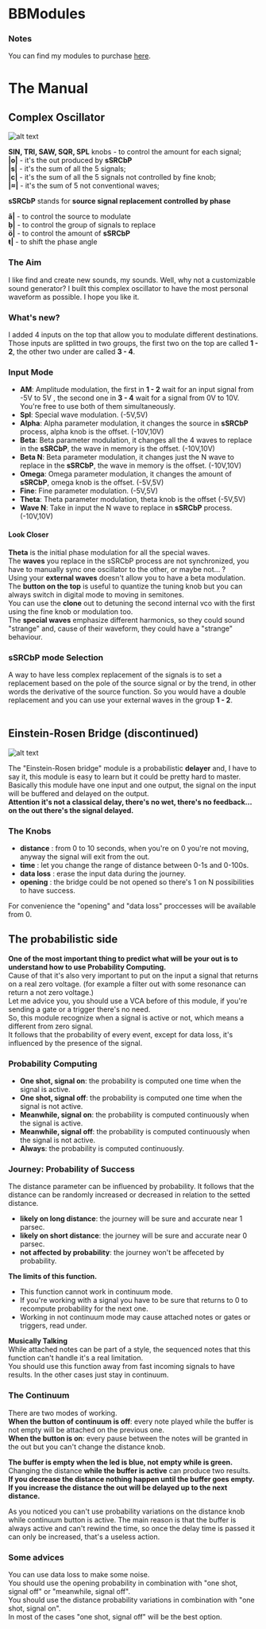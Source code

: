 # BBModules

### Notes
You can find my modules to purchase <a href="https://gumroad.com/bbmodules">here</a>.<br>

# The Manual

## Complex Oscillator

![alt text](https://github.com/soulbridge/BBModules/blob/master/complex.png)

<b>SIN, TRI, SAW, SQR, SPL</b> knobs - to control the amount for each signal;<br>
<b>|o|</b> - it's the out produced by <b>sSRCbP</b><br>
<b>|s|</b> - it's the sum of all the 5 signals;<br>
<b>|c|</b> - it's the sum of all the 5 signals not controlled by fine knob;<br>
<b>|≈|</b> - it's the sum of 5 not conventional waves;<br>

<b>sSRCbP</b> stands for <b>source signal replacement controlled by phase</b> 

<b>ã|</b> - to control the source to modulate<br>
<b>ḅ|</b> - to control the group of signals to replace<br>
<b>ö|</b> - to control the amount of <b>sSRCbP</b><br>
<b>ŧ|</b> - to shift the phase angle<br>

### The Aim
I like find and create new sounds, my sounds. Well, why not a customizable sound generator? I built this complex oscillator to have the most personal waveform as possible. I hope you like it.<br>

### What's new?
I added 4 inputs on the top that allow you to modulate different destinations. Those inputs are splitted in two groups, the first two on the top are called <b>1 - 2</b>, the other two under are called <b>3 - 4</b>.<br>

### Input Mode

- <b>AM</b>: Amplitude modulation, the first in <b>1 - 2</b> wait for an input signal from -5V to 5V , the second one in <b>3 - 4</b> wait for a signal from 0V to 10V. You're free to use both of them simultaneously.<br>
- <b>Spl</b>: Special wave modulation. (-5V,5V)<br>
- <b>Alpha</b>: Alpha parameter modulation, it changes the source in <b>sSRCbP</b> process, alpha knob is the offset. (-10V,10V)<br>
- <b>Beta</b>: Beta parameter modulation, it changes all the 4 waves to replace in the <b>sSRCbP</b>, the wave in memory is the offset. (-10V,10V)<br>
- <b>Beta N</b>: Beta parameter modulation, it changes just the N wave to replace in the <b>sSRCbP</b>, the wave in memory is the offset. (-10V,10V)<br>
- <b>Omega</b>: Omega parameter modulation, it changes the amount of <b>sSRCbP</b>, omega knob is the offset. (-5V,5V)<br>
- <b>Fine</b>: Fine parameter modulation. (-5V,5V)<br>
- <b>Theta</b>: Theta parameter modulation, theta knob is the offset (-5V,5V)<br>
- <b>Wave N</b>: Take in input the N wave to replace in <b>sSRCbP</b> process. (-10V,10V)<br>

#### Look Closer
<b>Theta</b> is the initial phase modulation for all the special waves.<br>
The <b>waves</b> you replace in the sSRCbP process are not synchronized, you have to manually sync one oscillator to the other, or maybe not... ?<br>
Using your <b>external waves</b> doesn't allow you to have a beta modulation.<br>
The <b>button on the top</b> is useful to quantize the tuning knob but you can always switch in digital mode to moving in semitones.<br>
You can use the <b>clone</b> out to detuning the second internal vco with the first using the fine knob or modulation too.<br>
The <b>special waves</b> emphasize different harmonics, so they could sound "strange" and, cause of their waveform, they could have a "strange" behaviour.<br>

### sSRCbP mode Selection
A way to have less complex replacement of the signals is to set a replacement based on the pole of the source signal or by the trend, in other words the derivative of the source function. So you would have a double replacement and you can use your external waves in the group <b>1 - 2</b>.<br>
<br>

## Einstein-Rosen Bridge (discontinued)

![alt text](https://github.com/soulbridge/BBModules/blob/master/erb.jpg)

The "Einstein-Rosen bridge" module is a probabilistic <b>delayer</b> and, I have to say it, this module is easy to learn but it could be pretty hard to master.<br>
Basically this module have one input and one output, the signal on the input will be buffered and delayed on the output.<br>
<b>Attention it's not a classical delay, there's no wet, there's no feedback... on the out there's the signal delayed.</b><br>

### The Knobs
- <b>distance</b> : from 0 to 10 seconds, when you're on 0 you're not moving, anyway the signal will exit from the out.
- <b>time</b> : let you change the range of distance between 0-1s and 0-100s.
- <b>data loss</b> : erase the input data during the journey.
- <b>opening</b> : the bridge could be not opened so there's 1 on N possibilities to have success.

For convenience the "opening" and "data loss" proccesses will be available from 0.<br>

## The probabilistic side
<b>One of the most important thing to predict what will be your out is to understand how to use Probability Computing.</b><br>
Cause of that it's also very important to put on the input a signal that returns on a real zero voltage. (for example a filter out with some resonance can return a not zero voltage.)<br>
Let me advice you, you should use a VCA before of this module, if you're sending a gate or a trigger there's no need.<br>
So, this module recognize when a signal is active or not, which means a different from zero signal.<br>
It follows that the probability of every event, except for data loss, it's influenced by the presence of the signal.<br>

### Probability Computing
- <b>One shot, signal on</b>: the probability is computed one time when the signal is active.<br>
- <b>One shot, signal off</b>: the probability is computed one time when the signal is not active.<br>
- <b>Meanwhile, signal on</b>: the probability is computed continuously when the signal is active.<br>
- <b>Meanwhile, signal off</b>: the probability is computed continuously when the signal is not active.<br>
- <b>Always</b>: the probability is computed continuously.<br>

### Journey: Probability of Success
The distance parameter can be influenced by probability. It follows that the distance can be randomly increased or decreased in relation to the setted distance.<br>

- <b>likely on long distance</b>: the journey will be sure and accurate near 1 parsec.<br>
- <b>likely on short distance</b>: the journey will be sure and accurate near 0 parsec.<br>
- <b>not affected by probability</b>: the journey won't be affeceted by probability.<br>

<b>The limits of this function.</b><br>
- This function cannot work in continuum mode.
- If you're working with a signal you have to be sure that returns to 0 to recompute probability for the next one.
- Working in not continuum mode  may cause attached notes or gates or triggers, read under.

<b>Musically Talking</b><br>
While attached notes can be part of a style, the sequenced notes that this function can't handle it's a real limitation. <br>
You should use this function away from fast incoming signals to have results. In the other cases just stay in continuum.<br>

### The Continuum
There are two modes of working.<br>
<b>When the button of continuum is off</b>: every note played while the buffer is not empty will be attached on the previous one.<br> <b>When the button is on</b>: every pause between the notes will be granted in the out but you can't change the distance knob.<br>

<b>The buffer is empty when the led is blue, not empty while is green.</b><br>
Changing the distance <b>while the buffer is active</b> can produce two results.<br>
<b>If you decrease the distance nothing happen until the buffer goes empty.</b><br>
<b>If you increase the distance the out will be delayed up to the next distance.</b><br>

As you noticed you can't use probability variations on the distance knob while continuum button is active. The main reason is that the buffer is always active and can't rewind the time, so once the delay time is passed it can only be increased, that's a useless action.<br>

### Some advices
You can use data loss to make some noise.<br>
You should use the opening probability in combination with "one shot, signal off" or "meanwhile, signal off".<br>
You should use the distance probability variations in combination with "one shot, signal on".<br>
In most of the cases "one shot, signal off" will be the best option.<br>

<br><br>
